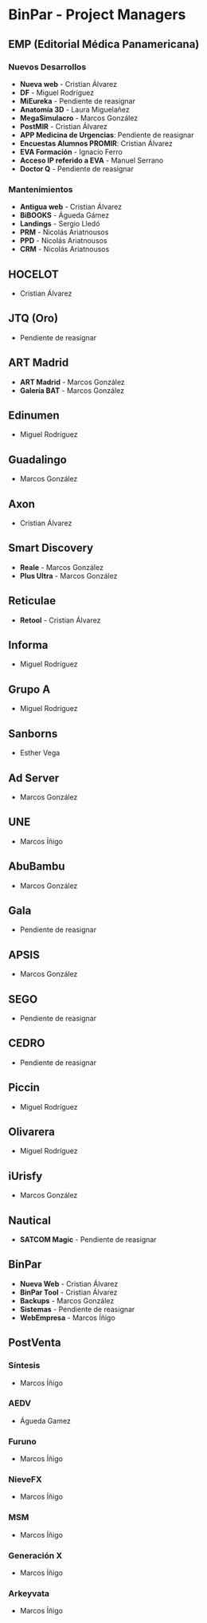 # BinPar - Project Managers

## EMP (Editorial Médica Panamericana)

### Nuevos Desarrollos
 - **Nueva web** - Cristian Álvarez
 - **DF** - Miguel Rodríguez
 - **MiEureka** - Pendiente de reasignar
 - **Anatomía 3D** - Laura Miguelañez
 - **MegaSimulacro** - Marcos González
 - **PostMIR** - Cristian Álvarez
 - **APP Medicina de Urgencias**: Pendiente de reasignar
 - **Encuestas Alumnos PROMIR**: Cristian Álvarez
 - **EVA Formación** -  Ignacio Ferro
 - **Acceso IP referido a EVA** - Manuel Serrano
 - **Doctor Q** - Pendiente de reasignar

### Mantenimientos
  - **Antigua web** - Cristian Álvarez
  - **BiBOOKS** - Águeda Gámez
  - **Landings** - Sergio Lledó
  - **PRM** - Nicolás Ariatnousos
  - **PPD** - Nicolás Ariatnousos
  - **CRM** - Nicolás Ariatnousos

## HOCELOT
- Cristian Álvarez

## JTQ (Oro)
 - Pendiente de reasignar

## ART Madrid
 - **ART Madrid** - Marcos González
 - **Galería BAT** - Marcos González

## Edinumen
 - Miguel Rodríguez
 
## Guadalingo
 - Marcos González

## Axon
 - Cristian Álvarez

## Smart Discovery
 - **Reale** - Marcos González
 - **Plus Ultra** - Marcos González

## Reticulae
 - **Retool** - Cristian Álvarez

## Informa
 - Miguel Rodríguez

## Grupo A
 - Miguel Rodríguez
 
 ## Sanborns
 - Esther Vega

## Ad Server
 - Marcos González

## UNE
 - Marcos Íñigo

## AbuBambu
 - Marcos González

## Gala
 - Pendiente de reasignar

## APSIS
 - Marcos González
 
## SEGO
 - Pendiente de reasignar
 
 ## CEDRO
 - Pendiente de reasignar

## Piccin
 - Miguel Rodríguez

## Olivarera
 - Miguel Rodríguez

## iUrisfy
 - Marcos González
 
 ## Nautical
  - **SATCOM Magic** - Pendiente de reasignar

## BinPar
 - **Nueva Web** - Cristian Álvarez
 - **BinPar Tool** - Cristian Álvarez
 - **Backups** - Marcos González
 - **Sistemas** - Pendiente de reasignar
 - **WebEmpresa** - Marcos Íñigo
 
## PostVenta

### Síntesis
 - Marcos Íñigo

### AEDV
 - Águeda Gamez
 
### Furuno
 - Marcos Íñigo
 
### NieveFX
 - Marcos Íñigo
 
### MSM
 - Marcos Íñigo
 
### Generación X
 - Marcos Íñigo
 
### Arkeyvata
 - Marcos Íñigo
